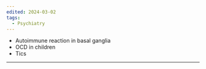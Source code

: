 ```yaml
---
edited: 2024-03-02
tags:
  - Psychiatry
---
```

- Autoimmune reaction in basal ganglia
- OCD in children
- Tics

---
